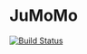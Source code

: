 # JuMoMo

[![Build Status](https://github.com/sveekelen/JuMoMo.jl/actions/workflows/CI.yml/badge.svg?branch=master)](https://github.com/sveekelen/JuMoMo.jl/actions/workflows/CI.yml?query=branch%3Amaster)
